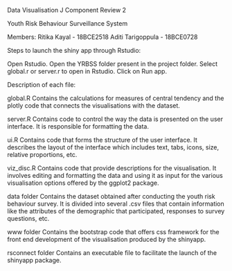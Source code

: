Data Visualisation 
J Component
Review 2

Youth Risk Behaviour Surveillance System

Members: 
Ritika Kayal - 18BCE2518
Aditi Tarigoppula - 18BCE0728

Steps to launch the shiny app through Rstudio:

Open Rstudio.
Open the YRBSS folder present in the project folder.
Select global.r or server.r to open in Rstudio.
Click on Run app.

Description of each file:

global.R
Contains the calculations for measures of central tendency and the plotly code that connects the visualisations with the dataset.

server.R
Contains code to control the way the data is presented on the user interface. It is responsible for formatting the data.

ui.R
Contains code that forms the structure of the user interface. It describes the layout of the interface which includes text, tabs, icons, size, relative proportions, etc.

viz_disc.R
Contains code that provide descriptions for the visualisation. It involves editing and formatting the data and using it as input for the various visualisation options offered by the ggplot2 package.

data folder 
Contains the dataset obtained after conducting the youth risk behaviour survey. It is divided into several .csv files that contain information like the attributes of the demographic that participated, responses to survey questions, etc.

www folder
Contains the bootstrap code that offers css framework for the front end development of the visualisation produced by the shinyapp.

rsconnect folder
Contains an executable file to facilitate the launch of the shinyapp package.
